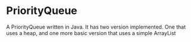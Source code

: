 # PriorityQueue
A PriorityQueue written in Java. It has two version implemented. One that uses a heap, and one more basic version that uses a simple ArrayList
